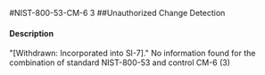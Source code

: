 #NIST-800-53-CM-6 3
##Unauthorized Change Detection
#### Description
"[Withdrawn: Incorporated into SI-7]."
No information found for the combination of standard NIST-800-53 and control CM-6 (3)
